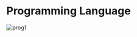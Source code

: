 # Programming Language

![prog1](https://github.com/Apache-ghost/Programming_Language/assets/125418589/d3535547-b8a3-4799-bded-22355d6af35a)
